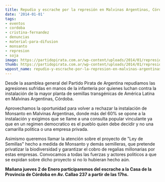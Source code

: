 ```yaml
---
title: Repudio y escrache por la represión en Malvinas Argentinas, Córdoba
date: '2014-01-01'
tags:
- eventos
- cordoba
- cristina-fernandez
- denuncias
- material-para-difusion
- monsanto
- represion
- soja
image: https://partidopirata.com.ar/wp-content/uploads/2014/01/represion-en-malvinas.png
thumb: https://partidopirata.com.ar/wp-content/uploads/2014/01/represion-en-malvinas-150x150.png
wppost_name: repudio-y-escrache-por-la-represion-en-malvinas-argentinas-cordoba
---
```


Desde la asamblea general del Partido Pirata de Argentina repudiamos
las agresiones sufridas en manos de la infanteria por quienes luchan
contra la instalación de la mayor planta de semillas transgénicas de
América Latina en Malvinas Argentinas, Córdoba.

Aprovechamos la oportunidad para volver a rechazar la instalación de
Monsanto en Malvinas Argentinas, donde más del 60% se opone a la instalación
y exigimos que se llame a una consulta popular vinculante ya que en un
regimen democratico es el pueblo quien debe decidir y no una camarilla
politica o una empresa privada.

Asimismo queremos llamar la atención sobre el proyecto de "Ley de Semillas" 
hecho a medida de Monsanto y demás semilleras, que pretende privatizar la 
biodiversidad y garantizar el cobro de regalias millonarias por estas empresas.
Convocamos a todas las fuerzas y actores politicos a que se expidan sobre 
dicho proyecto si no lo hubieran hecho aún.

<strong>Mañana jueves 2 de Enero participaremos del escrache a la Casa de la Provincia de
Córdoba en Av. Callao 237 a partir de las 17hs.</strong>


